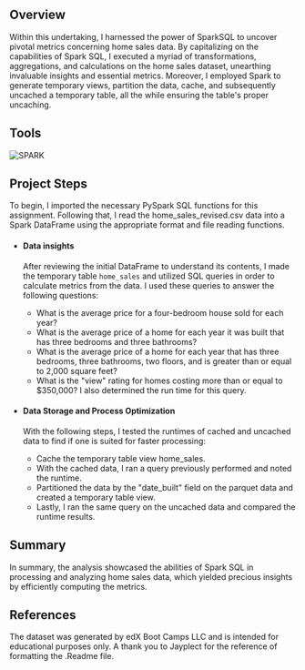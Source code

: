 ## Overview
Within this undertaking, I harnessed the power of SparkSQL to uncover pivotal metrics concerning home sales data. By capitalizing on the capabilities of Spark SQL, I executed a myriad of transformations, aggregations, and calculations on the home sales dataset, unearthing invaluable insights and essential metrics. Moreover, I employed Spark to generate temporary views, partition the data, cache, and subsequently uncached a temporary table, all the while ensuring the table's proper uncaching.

## Tools
![SPARK](https://img.shields.io/badge/Spark%20AR-FF5C83?style=for-the-badge&logo=SparkAR&logoColor=white)

## Project Steps
To begin, I imported the necessary PySpark SQL functions for this assignment. Following that, I read the home_sales_revised.csv data into a Spark DataFrame using the appropriate format and file reading functions.
 
- #### Data insights  
   After reviewing the initial DataFrame to understand its contents, I made the temporary table `home_sales` and utilized SQL queries in order to calculate metrics from the data. I used these queries to answer the following questions:

     - What is the average price for a four-bedroom house sold for each year?
     - What is the average price of a home for each year it was built that has three bedrooms and three bathrooms?
     - What is the average price of a home for each year that has three bedrooms, three bathrooms, two floors, and is greater than or equal to 2,000 square feet?
     - What is the "view" rating for homes costing more than or equal to $350,000? I also determined the run time for this query.

- #### Data Storage and Process Optimization  
   With the following steps, I tested the runtimes of cached and uncached data to find if one is suited for faster processing:
  
     - Cache the temporary table view home_sales.
     - With the cached data, I ran a query previously performed and noted the runtime.
     - Partitioned the data by the "date_built" field on the parquet data and created a temporary table view.
     - Lastly, I ran the same query on the uncached data and compared the runtime results.

## Summary
In summary, the analysis showcased the abilities of Spark SQL in processing and analyzing home sales data, which yielded precious insights by efficiently computing the metrics.

## References
The dataset was generated by edX Boot Camps LLC and is intended for educational purposes only. A thank you to Jayplect for the reference of formatting the .Readme file.
